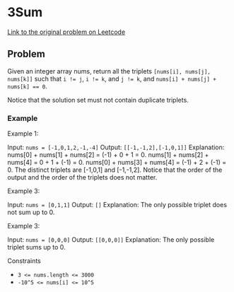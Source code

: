 # 3Sum

[Link to the original problem on Leetcode](https://leetcode.com/problems/3sum/)

## Problem

Given an integer array nums, return all the triplets `[nums[i], nums[j], nums[k]]` such that `i != j`, `i != k`, and `j != k`, and `nums[i] + nums[j] + nums[k] == 0`.

Notice that the solution set must not contain duplicate triplets.

### Example

Example 1:

Input: `nums = [-1,0,1,2,-1,-4]`
Output: `[[-1,-1,2],[-1,0,1]]`
Explanation: 
nums[0] + nums[1] + nums[2] = (-1) + 0 + 1 = 0.
nums[1] + nums[2] + nums[4] = 0 + 1 + (-1) = 0.
nums[0] + nums[3] + nums[4] = (-1) + 2 + (-1) = 0.
The distinct triplets are [-1,0,1] and [-1,-1,2].
Notice that the order of the output and the order of the triplets does not matter.

Example 3:

Input: `nums = [0,1,1]`
Output: `[]`
Explanation: The only possible triplet does not sum up to 0.

Example 3:

Input: `nums = [0,0,0]`
Output: `[[0,0,0]]`
Explanation: The only possible triplet sums up to 0.





Constraints
- `3 <= nums.length <= 3000`
- `-10^5 <= nums[i] <= 10^5`